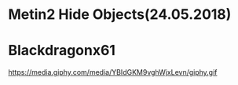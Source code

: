 # Metin2 Hide Objects(24.05.2018)
# Blackdragonx61
https://media.giphy.com/media/YBIdGKM9vghWjxLevn/giphy.gif
